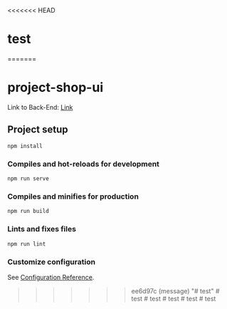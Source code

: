 <<<<<<< HEAD
# test
=======
# project-shop-ui

Link to Back-End: [Link](https://github.com/thainguyen1223/ShopUI_vueJs_BE)
## Project setup
```
npm install
```

### Compiles and hot-reloads for development
```
npm run serve
```

### Compiles and minifies for production
```
npm run build
```

### Lints and fixes files
```
npm run lint
```

### Customize configuration
See [Configuration Reference](https://cli.vuejs.org/config/).
>>>>>>> ee6d97c (message)
"# test" 
#   t e s t 
 
 #   t e s t 
 
 #   t e s t 
 
 #   t e s t 
 
 #   t e s t 
 
 
